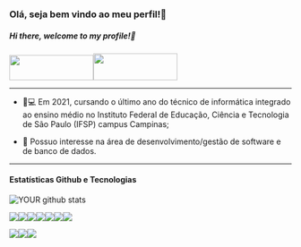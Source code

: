 ### Olá, seja bem vindo ao meu perfil!👋

##### Hi there, welcome to my profile!👋

[<img src="https://www.tmf-group.com/-/media/images/logos/case-study-logos/linkedin.png" height= "45" width= "150" />](https://www.linkedin.com/in/gabriel-de-araújo-cabral-2380b6196/)[<img src="https://dmorfo.sites.unifesp.br/images/img/icon_lattes2.png" height="48" width="150" />]((http://lattes.cnpq.br/0007939278872251))

________________________________________

- :book::computer: Em 2021, cursando o último ano do técnico de informática integrado ao ensino médio no Instituto Federal de Educação, Ciência e Tecnologia de São Paulo (IFSP) campus Campinas;

- 🎯 Possuo interesse na área de desenvolvimento/gestão de software e de banco de dados.

_______________________________________________

#### Estatísticas Github e Tecnologias

![YOUR github stats](https://github-readme-stats.vercel.app/api?username=Gabriel2712&theme=dark&show_icons=true) 



<img src="https://img.shields.io/badge/HTML5-E34F26?style=for-the-badge&logo=html5&logoColor=white" /><img src="https://img.shields.io/badge/Css-blue?style=for-the-badge&logo=CSS3&logoColor=white" /><img src="  https://img.shields.io/badge/C-00599C?style=for-the-badge&logo=c&logoColor=white" /><img src="  https://img.shields.io/badge/PHP-777BB4?style=for-the-badge&logo=php&logoColor=white" /><img src="  https://img.shields.io/badge/JavaScript-F7DF1E?style=for-the-badge&logo=javascript&logoColor=black" /><img src="  https://img.shields.io/badge/Bootstrap-563D7C?style=for-the-badge&logo=bootstrap&logoColor=white" /><img src="https://img.shields.io/badge/-MySQL-0078D6?style=for-the-badge&logo=MySQL&logoColor=white&link=https://www.mysql.com/"/>

<img src="https://img.shields.io/badge/-Java-ff4500?style=for-the-badge&logo=Java&logoColor=white&link=https://java.oracle.com/" /><img src="https://img.shields.io/badge/-Python-2E2EFE?style=for-the-badge&logo=Python&logoColor=white&link=https://www.python.org/" /><img src="https://img.shields.io/badge/React.js-6699CC?style=for-the-badge&logo=react&logoColor=white&link=https://pt-br.reactjs.org" />





